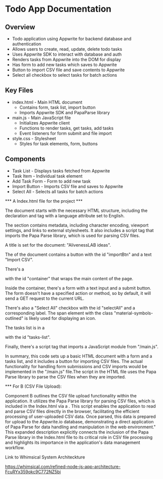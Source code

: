 # Todo App Documentation

## Overview

- Todo application using Appwrite for backend database and authentication
- Allows users to create, read, update, delete todo tasks  
- Uses Appwrite SDK to interact with database and auth
- Renders tasks from Appwrite into the DOM for display
- Has form to add new tasks which saves to Appwrite
- Button to import CSV file and save contents to Appwrite 
- Select all checkbox to select tasks for batch actions

## Key Files

- index.html - Main HTML document
  - Contains form, task list, import button
  - Imports Appwrite SDK and PapaParse library
- main.js - Main JavaScript file
  - Initializes Appwrite client
  - Functions to render tasks, get tasks, add tasks
  - Event listeners for form submit and file import  
- style.css - Stylesheet
  - Styles for task elements, form, buttons

## Components

- Task List - Displays tasks fetched from Appwrite
- Task Item - Individual task element
- Add Task Form - Form to add new task
- Import Button - Imports CSV file and saves to Appwrite
- Select All - Selects all tasks for batch actions



*** A Index.html file for the project ***

The document starts with the necessary HTML structure, including the <!doctype html> declaration and <html> tag with a language attribute set to English.

The <head> section contains metadata, including character encoding, viewport settings, and links to external stylesheets. It also includes a script tag that imports the Papa Parse library, which is used for parsing CSV files.

A title is set for the document: "AlivenessLAB ideas".

The <body> of the document contains a button with the id "importBtn" and a text "Import CSV".

There's a <div> with the id "container" that wraps the main content of the page.

Inside the container, there's a form with a text input and a submit button. The form doesn't have a specified action or method, so by default, it will send a GET request to the current URL.

There's also a "Select All" checkbox with the id "selectAll" and a corresponding label. The span element with the class "material-symbols-outlined" is likely used for displaying an icon.

The tasks list is in a <div> with the id "tasks-list".

Finally, there's a script tag that imports a JavaScript module from "/main.js".

In summary, this code sets up a basic HTML document with a form and a tasks list, and it includes a button for importing CSV files. The actual functionality for handling form submissions and CSV imports would be implemented in the "/main.js" file.The script in the HTML file uses the Papa Parse library to parse the CSV files when they are imported.

*** For B (CSV File Upload):

Component B outlines the CSV file upload functionality within the application. It utilizes the Papa Parse library for parsing CSV files, which is included in the Index.html via a <script> tag: <script src="https://cdnjs.cloudflare.com/ajax/libs/PapaParse/5.3.0/papaparse.min.js"></script>. This script enables the application to read and parse CSV files directly in the browser, facilitating the efficient processing of user-uploaded CSV data. Once parsed, this data is prepared for upload to the Appwrite.io database, demonstrating a direct application of Papa Parse for data handling and manipulation in the web environment."
This expanded description explicitly connects the inclusion of the Papa Parse library in the Index.html file to its critical role in CSV file processing and highlights its importance in the application's data management workflow.

Link to Whimsical System Architeckture

https://whimsical.com/refined-node-js-app-architecture-FcuRYx359okc9C772NZ5bi



